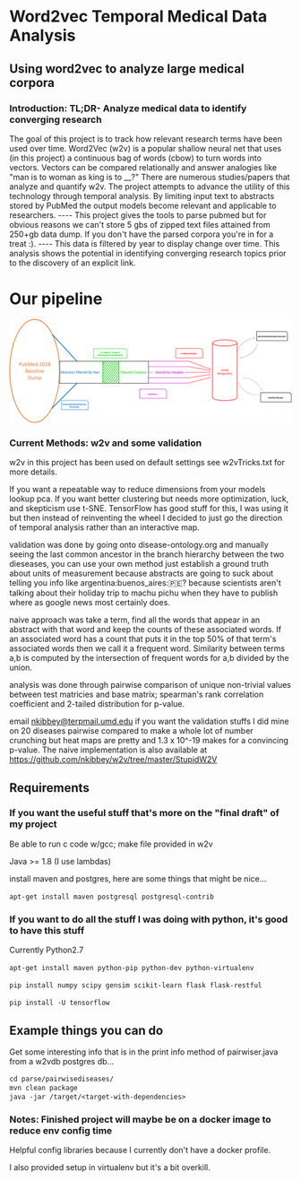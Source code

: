 # Word2vec Temporal Medical Data Analysis
## Using word2vec to analyze large medical corpora

### Introduction:  TL;DR- Analyze medical data to identify converging research
The goal of this project is to track how relevant research terms have been used over time. 
Word2Vec (w2v) is a popular shallow neural net that uses (in this project) a continuous bag of words (cbow) to turn words into vectors. 
Vectors can be compared relationally and answer analogies like "man is to woman as king is to __?"
There are numerous studies/papers that analyze and quantify w2v. 
The project attempts to advance the utility of this technology through temporal analysis.
By limiting input text to abstracts stored by PubMed the output models become relevant and applicable to researchers.
---- This project gives the tools to parse pubmed but for obvious reasons we can't store 5 gbs of zipped text files attained from 250+gb data dump.
If you don't have the parsed corpora you're in for a treat :). ----
This data is filtered by year to display change over time.
This analysis shows the potential in identifying converging research topics prior to the discovery of an explicit link.

# Our pipeline 
<img src="pipelineDiagram.png" alt="drawing" max-width=100% />


### Current Methods: w2v and some validation
w2v in this project has been used on default settings see w2vTricks.txt for more details. 

If you want a repeatable way to reduce dimensions from your models lookup pca. If you want better clustering but needs more optimization, luck, and skepticism use t-SNE. TensorFlow has good stuff for this, I was using it but then instead of reinventing the wheel I decided to just go the direction of temporal analysis rather than an interactive map.

validation was done by going onto disease-ontology.org and manually seeing the last common ancestor in the branch hierarchy between the two dieseases, you can use your own method just establish a ground truth about units of measurement because abstracts are going to suck about telling you info like argentina:buenos_aires::peru:? because scientists aren't talking about their holiday trip to machu pichu when they have to publish where as google news most certainly does.

naive approach was take a term, find all the words that appear in an abstract with that word and keep the counts of these associated words. If an associated word has a count that puts it in the top 50% of that term's associated words then we call it a frequent word. Similarity between terms a,b is computed by the intersection of frequent words for a,b divided by the union.

analysis was done through pairwise comparison of unique non-trivial values between test matricies and base matrix; spearman's rank correlation coefficient and 2-tailed distribution for p-value. 

email nkibbey@terpmail.umd.edu if you want the validation stuffs I did mine on 20 diseases pairwise compared to make a whole lot of number crunching but heat maps are pretty and 1.3 x 10^-19 makes for a convincing p-value.
The naive implementation is also available at https://github.com/nkibbey/w2v/tree/master/StupidW2V 

## Requirements
### If you want the useful stuff that's more on the "final draft" of my project
Be able to run c code w/gcc; make file provided in w2v

Java >= 1.8 (I use lambdas)

install maven and postgres, here are some things that might be nice...

`apt-get install maven postgresql postgresql-contrib`

### If you want to do all the stuff I was doing with python, it's good to have this stuff
Currently Python2.7

`apt-get install maven python-pip python-dev python-virtualenv`

``` pip install numpy scipy gensim scikit-learn flask flask-restful   ```

`pip install -U tensorflow`

## Example things you can do
Get some interesting info that is in the print info method of pairwiser.java from a w2vdb postgres db...
```
cd parse/pairwisediseases/
mvn clean package
java -jar /target/<target-with-dependencies>
```

### Notes: Finished project will maybe be on a docker image to reduce env config time
Helpful config libraries because I currently don't have a docker profile. 

I also provided setup in virtualenv but it's a bit overkill.
